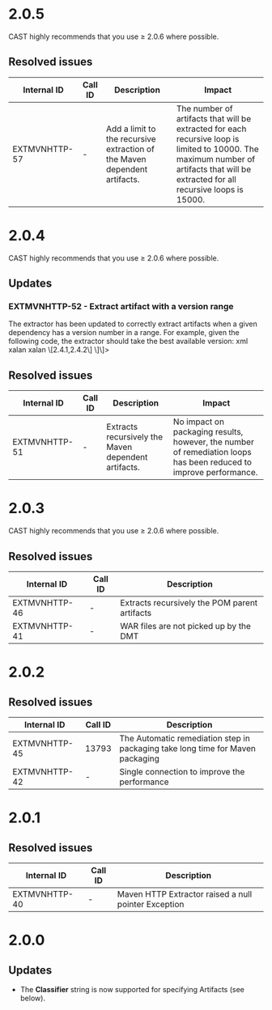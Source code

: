 # 2.0.5

CAST highly recommends that you use ≥ 2.0.6 where possible.
## Resolved issues

| Internal ID | Call ID | Description | Impact |
| ----------- | ------- | ----------- | ------ |
| EXTMVNHTTP-57 | - | Add a limit to the recursive extraction of the Maven dependent artifacts. | The number of artifacts that will be extracted for each recursive loop is limited to 10000. The maximum number of artifacts that will be extracted for all recursive loops is 15000. |

# 2.0.4

CAST highly recommends that you use ≥ 2.0.6 where possible.
## Updates

### EXTMVNHTTP-52 - Extract artifact with a version range

The extractor has been updated to correctly extract artifacts when a given dependency has a version number in a range. For example, given the following code, the extractor should take the best available version:
xml xalan xalan \\[2.4.1,2.4.2\\] \\]\\]>
## Resolved issues

| Internal ID | Call ID | Description | Impact |
| ----------- | ------- | ----------- | ------ |
| EXTMVNHTTP-51 | - | Extracts recursively the Maven dependent artifacts. | No impact on packaging results, however, the number of remediation loops has been reduced to improve performance. |

# 2.0.3

CAST highly recommends that you use ≥ 2.0.6 where possible.
## Resolved issues

| Internal ID | Call ID | Description |
| ----------- | ------- | ----------- |
| EXTMVNHTTP-46 | - | Extracts recursively the POM parent artifacts |
| EXTMVNHTTP-41 | - | WAR files are not picked up by the DMT |

# 2.0.2

## Resolved issues

| Internal ID | Call ID | Description |
| ----------- | ------- | ----------- |
| EXTMVNHTTP-45 | 13793 | The Automatic remediation step in packaging take long time for Maven packaging |
| EXTMVNHTTP-42 | - | Single connection to improve the performance |

# 2.0.1

## Resolved issues

| Internal ID | Call ID | Description |
| ----------- | ------- | ----------- |
| EXTMVNHTTP-40 | - | Maven HTTP Extractor raised a null pointer Exception |

# 2.0.0

## Updates

- The **Classifier** string is now supported for specifying Artifacts (see below).

